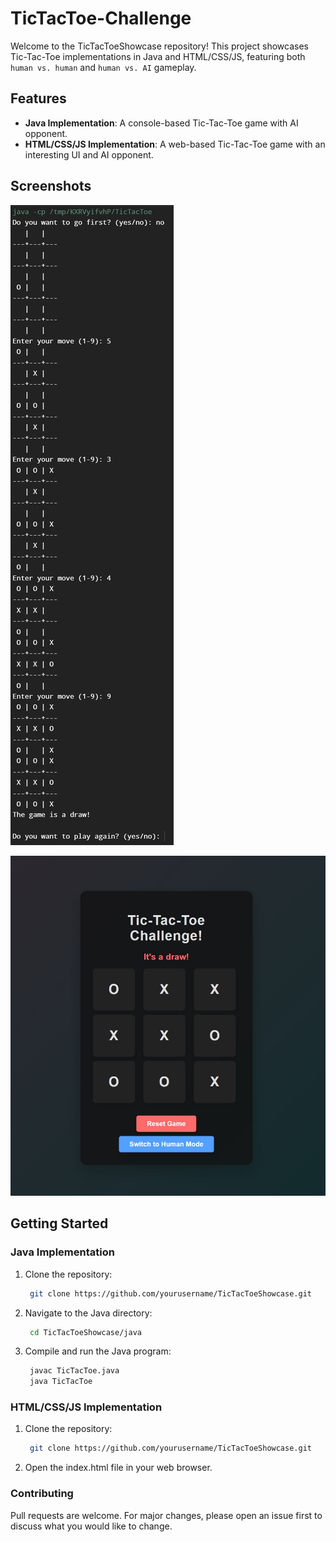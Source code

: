 # TicTacToe-Challenge

Welcome to the TicTacToeShowcase repository! This project showcases Tic-Tac-Toe implementations in Java and HTML/CSS/JS, featuring both `human vs. human` and `human vs. AI` gameplay.

## Features
- **Java Implementation**: A console-based Tic-Tac-Toe game with AI opponent.
- **HTML/CSS/JS Implementation**: A web-based Tic-Tac-Toe game with an interesting UI and AI opponent.

## Screenshots
![Java Game](snapshots/java_game.JPG)

![Web Game](snapshots/web_game.JPG)

## Getting Started

### Java Implementation

1. Clone the repository:
   ```sh
    git clone https://github.com/yourusername/TicTacToeShowcase.git
2. Navigate to the Java directory:
   ```sh
    cd TicTacToeShowcase/java
3. Compile and run the Java program:
   ```sh
    javac TicTacToe.java
    java TicTacToe

### HTML/CSS/JS Implementation

1. Clone the repository:
   ```sh
    git clone https://github.com/yourusername/TicTacToeShowcase.git
2. Open the index.html file in your web browser.

### Contributing

Pull requests are welcome. For major changes, please open an issue first to discuss what you would like to change.
